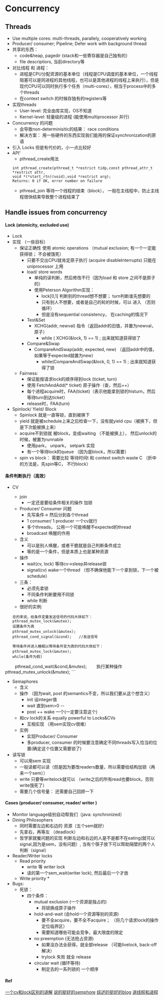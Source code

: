 # Concurrency
##  Threads
* Use multiple cores: multi-threads, parallely, cooperatively working
* Producer/ consumer; Pipeline; Defer work with background thread
* 共享的东西：
    * code&heap, pagedir  (stack和一些寄存器是自己独有的）
    * file descriptiors, 当前directory等
* 对比线程 和 进程：
    * 进程是CPU分配资源的基本单位（线程是CPU调度的基本单位，一个线程阻塞可以是同进程的其他线程，也可以是其他进程的线程上来执行），但是现代CPU可以同时执行多个任务（multi-cores），相当于process中的多个threads
    * 在context switch 的时候存独有的registers等
* 实现threads
    * User-level: 完全由库实现，OS不知道
    * Kernel-level: 轻量级的进程 (能使用multiprocessor 并行)
* Concurrency 的问题
    * 会导致non-determinisitic的结果： race conditions
    * 解决方案： 用一些硬件的东西实现我们能用的保证synchronization的原语
* 引入 Locks  但是有代价的，小一点比较好 
* API'
    * pthread_create用法
    ```
    int pthread_create(pthread_t *restrict tidp,const pthread_attr_t *restrict attr,
    void *(*start_rtn)(void),void *restrict arg);
    Returns: 0 if OK, error number on failure
    ```
    * pthread_join
    等待一个线程的结束（block）， 一般在主线程中，防止主线程很快结束导致整个进程结束了

## Handle issues from concurrency
#### Lock (atomicity, excluded use)
* Lock
* 实现 （一些目标）
    * 保证正确性 使用 atomic operations （mutual exclusion; 有一个一定能获得锁； 不会被饿死）
        * 只要不交出CPU就肯定原子执行 (acquire disableInterrupts) 只能在uniprocessor 上用
        * load/ store words
            * 单纯的读判断，然后修改不行（因为load 和 store 之间不是原子的）
            * 使用Peterson Algorithm实现：
                * lock[0,1] 判断别的thread想不想要； turn判断谁先想要的
                * 只有别人不想要，或者是自己的轮的时候，可以 进入 （否则循环）
                * 但是没有sequential consistency， 在caching的情况下
        * Test&Set
            * XCHG(addr, newval) 指令（返回addr的旧值，并置为newval，原子）
                * while ( XCHG(&lock, 1) == 1) ; 出来就知道获得锁了
        * Compare&Swap
            * CompareAndSwap(addr, expected, new) （返回addr中的值，如果等于expected就置为new）
                * while(CompareAndSwap(&lock, 0, 1) == 1) ;  出来就知道获得了锁 
    * Fairness:
        * 保证能按请求lock的顺序得到lock  (ticket, turn)
        * 使用 FetchAndAdd(* ticket) 原子操作（查，然后++）
        * 每个进程acquire时，FAA(ticket)（表示他能拿到锁的histurn，然后等待turn到达ticket）
        * release时，FAA(turn)
* Spinlock/ Yield/ Block
    * Spinlock 就是一直等锁，直到被换下
    * yield 就是被schedule上来之后检查一下，没有就yield cpu（被换下，但是下次能被换上来）
    * acquire不到锁就 被block，变成waiting （不能被换上）， 然后unlock的时候，被置为runnable
        * 使用park， unpark， setpark 实现
        * 有一个等待lock的queue （因为是block，所以需要）
    * spin vs block： 需要比较 等待时间t 和 context switch waste C （折中的方法是，先spin等C， 不行block）

#### 条件判断执行（高效）
* CV 
    * join
        * 一定还是要给条件相关的操作 加锁
    * Producer/ Consumer 问题
        * 先写条件-> 然后分到各个thread
        * 1 consumer/ 1 producer 一个cv就行
        * 多个threads， 公用一个可能唤醒不expected的thread
        * broadcast 唤醒的作用 
    * 含义
        * 可以是别人唤醒，或者干脆就是自己判断条件成立
        * 等的是一个条件，但是本质上也是某种资源
    * 操作
        * wait(cv, lock) 等待cv->sleep并release锁
        * signal(cv) wake一个thread （但不确保他能下一个拿到锁，下一个被schedule）
    * 三条：
        * 必须先拿锁
        * 不同条件判断要用不同锁
        * while 判断
    * 很好的实例:

    ```
    总的来说，给条件变量发送信号的代码大体如下：
    pthread_mutex_lock(&mutex);
    设置条件为真
    pthread_mutex_unlock(&mutex);　　
    pthread_cond_signal(&cond);　　//发送信号

    等待条件并进入睡眠以等待条件变为真的代码大体如下：
    pthread_mutex_lock(&mutex);　
    while(条件为假)
　　     pthread_cond_wait(&cond,&mutex);　　
    执行某种操作
    pthread_mutex_unlock(&mutex);
    ```

* Semaphores
    * 含义
    * 操作  （因为wait, post 的semantics不变，所以我们要从这个想含义）
        * init 设integer值
        * wait 直到sem>0 -- 
        * post ++ wake 一个(一定要注意这个)
    * 和cv lock的关系   equally powerful to Locks&CVs
        * 互相实现 （用sem实现cv很难）
    * 实例
        * 实现Producer/ Consumer
        * 多producer, consumer 的时候要注意确定不同threads写入恰当的位置(确定这个位置又需要锁了)
* 读写锁
    * 可以用sem 实现 
    * 一般读都可以读（但是因为要改readers数量，所以需要给结构加锁（再来一个sem））
    * write 只要等writelock就可以 （write之后的所有read也要block，否则write饿死了） 
    * 需要几个信号量： 还需要自己回顾一下

#### Cases (producer/ consumer, reader/ writer )
* Monitor language级别自动帮我们（java: synchronized）
* Dining Philosophers
    * 同时需要左边和右边的 资源（五个sem就好）
    * 先拿右，再等左 （deadlock）
    * 哲学家就餐问题的实现 判断左边和右边的人是不是都不在eating(就可以signal,因为是sem，没有问题）, 当有个筷子放下可以帮助隔壁的两个人判断（signal）
* Reader/Writer locks
    * Read priority
        * write 等 writer lock
        * 读的第一个sem_wait(writer lock), 然后最后一个才放
    * Write priority
        * 
* Bugs:
    * 死锁：
        * 四个条件：
            * mutual exclusion (一个资源是独占的)
                * 将锁换成原子操作
            * hold-and-wait (会hold一个资源等别的资源)
                * 要不全acquire，要不全不acquire；  （将几个请求lock的操作定位临界区）
                * 需要知道哪些可能会竞争，最大限度的限定
            * no preemption (无法抢占资源)
                * 如果没办法全获得，就全部release   （可能livelock, back-off 解决）
                * trylock 失败 就全 release
            * circular wait (循环等待) 
                * 制定去的一系列锁的 一个顺序
#### Ref

[一个cv和lock区别的讲解](http://www.cnblogs.com/lonelycatcher/archive/2011/12/20/2294161.html)
[说的挺好的semphore](http://blog.csdn.net/yusiguyuan/article/details/14161225)
[综述的挺好的blog](http://blog.csdn.net/yusiguyuan/article/details/14160081)
[讲线程和进程](http://www.cnblogs.com/CareySon/archive/2012/05/04/ProcessAndThread.html)
